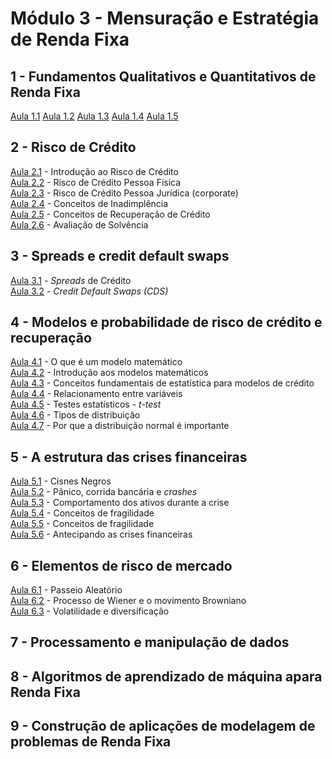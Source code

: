 # **Módulo 3** - Mensuração e Estratégia de Renda Fixa

## 1 - Fundamentos Qualitativos e Quantitativos de Renda Fixa
[Aula 1.1](https://www.youtube.com/watch?v=ucEqbSm3998)
[Aula 1.2](https://www.youtube.com/watch?v=B9Iko4rLBTc)
[Aula 1.3](https://www.youtube.com/watch?v=g0TyipmQKJc)
[Aula 1.4](https://www.youtube.com/watch?v=FUeUpwhL6Kg)
[Aula 1.5](https://www.youtube.com/watch?v=EppsqsrF960)

## 2 - Risco de Crédito
[Aula 2.1](https://www.youtube.com/watch?v=9uN4N2dMhrE) - Introdução ao Risco de Crédito \
[Aula 2.2](https://www.youtube.com/watch?v=WJWs0LQegT0) - Risco de Crédito Pessoa Física \
[Aula 2.3](https://www.youtube.com/watch?v=K2sU6AH1B5U) - Risco de Crédito Pessoa Jurídica (corporate) \
[Aula 2.4](https://www.youtube.com/watch?v=_bZNYgxrVRs) - Conceitos de Inadimplência \
[Aula 2.5](https://www.youtube.com/watch?v=VuCQkE6k5WY) - Conceitos de Recuperação de Crédito \
[Aula 2.6](https://www.youtube.com/watch?v=8nm_65SdfIw) - Avaliação de Solvência


## 3 - Spreads e credit default swaps
[Aula 3.1](https://www.youtube.com/watch?v=I_8dDD4DtsQ) - _Spreads_ de Crédito \
[Aula 3.2](https://www.youtube.com/watch?v=1O8OkGjsI2s) - _Credit_ _Default_ _Swaps_ _(CDS)_


## 4 - Modelos e probabilidade de risco de crédito e recuperação
[Aula 4.1](https://www.youtube.com/watch?v=hIkLkLX-qZo) - O que é um modelo matemático \
[Aula 4.2](https://www.youtube.com/watch?v=1hEPxRtZ614) - Introdução aos modelos matemáticos \
[Aula 4.3](https://www.youtube.com/watch?v=44vbPVsU5wQ) - Conceitos fundamentais de estatística para modelos de crédito \
[Aula 4.4](https://www.youtube.com/watch?v=_6gCuWgZBrA) - Relacionamento entre variáveis \
[Aula 4.5](https://www.youtube.com/watch?v=fmnIMkhnZyI) - Testes estatísticos - _t-test_ \
[Aula 4.6](https://www.youtube.com/watch?v=GZhRHSjCdz0) - Tipos de distribuição \
[Aula 4.7](https://www.youtube.com/watch?v=IeNyVFa6tDw) - Por que a distribuição normal é importante


## 5 - A estrutura das crises financeiras
[Aula 5.1](https://www.youtube.com/watch?v=86rMg5RCuZ4) - Cisnes Negros \
[Aula 5.2](https://www.youtube.com/watch?v=uDJumY9a61o) - Pânico, corrida bancária e _crashes_ \
[Aula 5.3](https://www.youtube.com/watch?v=A4l3wreP_Vw) - Comportamento dos ativos durante a crise \
[Aula 5.4](https://www.youtube.com/watch?v=gonSTnWNqVg) - Conceitos de fragilidade \
[Aula 5.5](https://www.youtube.com/watch?v=h2850FVyOrg) - Conceitos de fragilidade \
[Aula 5.6](https://www.youtube.com/watch?v=vT4qTfq_YZQ) - Antecipando as crises financeiras


## 6 - Elementos de risco de mercado
[Aula 6.1](https://www.youtube.com/watch?v=be06BnhCBpo) - Passeio Aleatório \
[Aula 6.2](https://www.youtube.com/watch?v=xI5JdmNA2OE) - Processo de Wiener e o movimento Browniano \
[Aula 6.3](https://www.youtube.com/watch?v=aAE1s_TbuEQ) - Volatilidade e diversificação

## 7 - Processamento e manipulação de dados

## 8 - Algoritmos de aprendizado de máquina apara Renda Fixa

## 9 - Construção de aplicações de modelagem de problemas de Renda Fixa